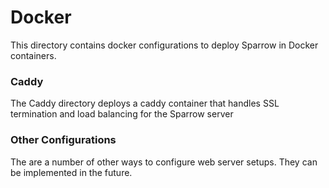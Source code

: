 # Docker


This directory contains docker configurations to deploy Sparrow in Docker containers. 

### Caddy
The Caddy directory deploys a caddy container that handles SSL termination and load balancing for the Sparrow server


### Other Configurations
The are a number of other ways to configure web server setups. They can be implemented in the future.